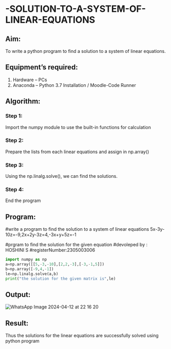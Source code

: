 # -SOLUTION-TO-A-SYSTEM-OF-LINEAR-EQUATIONS
## Aim:
To write a python program to find a solution to a system of linear equations.
## Equipment’s required:
1. 	Hardware – PCs
2. 	Anaconda – Python 3.7 Installation / Moodle-Code Runner
## Algorithm:
### Step 1: 
Import the numpy module to use the built-in functions for calculation
### Step 2: 
Prepare the lists from each linear equations and assign in np.array()
### Step 3: 
Using the np.linalg.solve(), we can find the solutions.
### Step 4: 
End the program
## Program:
#write a program to find the solution to a system of linear equations 5x-3y-10z=-9,2x+2y-3z=4,-3x+y+5z=-1

#prgram to find the solution for the given equation 
#devoleped by : HOSHINI S
#registerNumber:2305003006

```python
import numpy as np
a=np.array([[5,-3,-10],[2,2,-3],[-3,-1,5]])
b=np.array([-9,4,-1])
le=np.linalg.solve(a,b)
print("the solution for the given matrix is",le)
```
## Output:
![WhatsApp Image 2024-04-12 at 22 16 20](https://github.com/hoshiniii/-SOLUTION-TO-A-SYSTEM-OF-LINEAR-EQUATIONS/assets/166852545/dc4334e9-e0aa-4f94-aeb0-f5e3a68dc3d1)

## Result: 
Thus the solutions for the linear equations are successfully solved using python program

